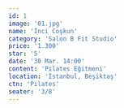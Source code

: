 ```yaml
---
id: 1
image: '01.jpg'
name: 'İnci Coşkun'
category: 'Salon B Fit Studio'
price: '1.300'
star: '5'
date: '30 Mar. 14:00'
content: 'Pilates Eğitmeni'
location: 'İstanbul, Beşiktaş'
ctn: 'Pilates'
seater: '3/8'
---
```

